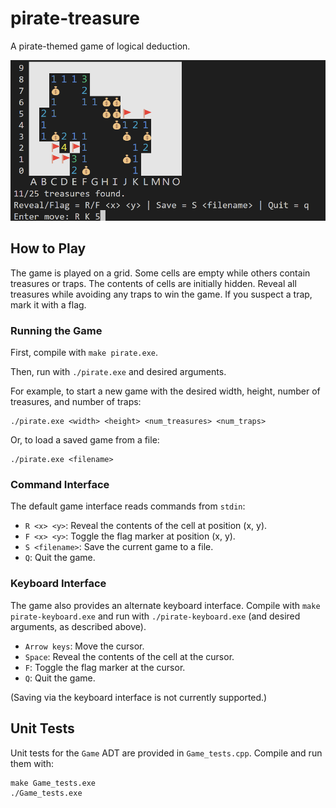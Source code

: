 # pirate-treasure

A pirate-themed game of logical deduction.

![Pirate Treasure](./pirate-treasure.png)

## How to Play

The game is played on a grid. Some cells are empty while others contain treasures or traps. The contents of cells are initially hidden. Reveal all treasures while avoiding any traps to win the game. If you suspect a trap, mark it with a flag.

### Running the Game

First, compile with `make pirate.exe`.

Then, run with `./pirate.exe` and desired arguments.

For example, to start a new game with the desired width, height, number of treasures, and number of traps:

```console
./pirate.exe <width> <height> <num_treasures> <num_traps>
```

Or, to load a saved game from a file:

```console
./pirate.exe <filename>
```

### Command Interface

The default game interface reads commands from `stdin`:

- `R <x> <y>`: Reveal the contents of the cell at position (x, y).
- `F <x> <y>`: Toggle the flag marker at position (x, y).
- `S <filename>`: Save the current game to a file. 
- `Q`: Quit the game.

### Keyboard Interface

The game also provides an alternate keyboard interface. Compile with `make pirate-keyboard.exe` and run with `./pirate-keyboard.exe` (and desired arguments, as described above).

- `Arrow keys`: Move the cursor.
- `Space`: Reveal the contents of the cell at the cursor.
- `F`: Toggle the flag marker at the cursor.
- `Q`: Quit the game.

(Saving via the keyboard interface is not currently supported.)

## Unit Tests

Unit tests for the `Game` ADT are provided in `Game_tests.cpp`. Compile and run them with:

```console
make Game_tests.exe
./Game_tests.exe
```
